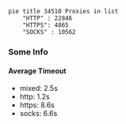 
```mermaid
pie title 34510 Proxies in list
    "HTTP" : 22846
    "HTTPS": 4865
    "SOCKS" : 10562
```

### Some Info
#### Average Timeout

- mixed: 2.5s
- http: 1.2s
- https: 8.6s
- socks: 6.6s